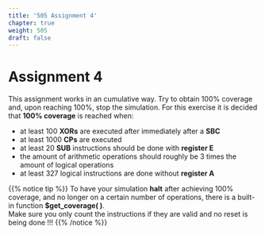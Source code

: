 ```yaml
---
title: '505 Assignment 4'
chapter: true
weight: 505
draft: false
---
```


# Assignment 4

This assignment works in an cumulative way. Try to obtain 100% coverage and, upon reaching 100%, stop the simulation. For this exercise it is decided that **100% coverage** is reached when:

  * at least 100 **XORs** are executed after immediately after a **SBC**
  * at least 1000 **CPs** are executed
  * at least 20 **SUB** instructions should be done with **register E**
  * the amount of arithmetic operations should roughly be 3 times the amount of logical operations
  * at least 327 logical instructions are done without **register A**

{{% notice tip %}}
To have your simulation **halt** after achieving 100% coverage, and no longer on a certain number of operations, there is a built-in function **$get_coverage( )**.
<br/>
Make sure you only count the instructions if they are valid and no reset is being done !!!
{{% /notice %}}